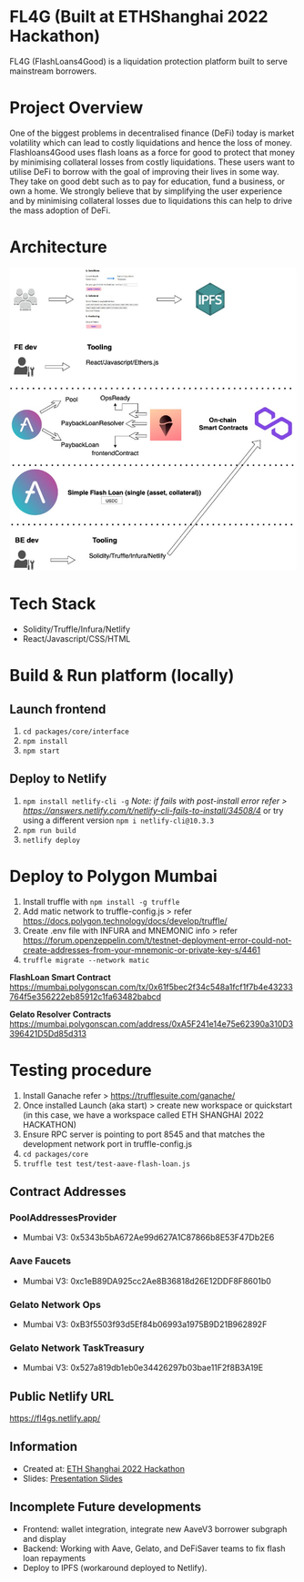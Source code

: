 # FL4G (Built at ETHShanghai 2022 Hackathon)
FL4G (FlashLoans4Good) is a liquidation protection platform built to serve mainstream borrowers.  

# Project Overview
One of the biggest problems in decentralised finance (DeFi) today is market volatility which can lead to costly liquidations and hence the loss of money.
Flashloans4Good uses flash loans as a force for good to protect that money by minimising collateral losses from costly liquidations. These users want to utilise DeFi to borrow with the goal of improving their lives in some way. They take on good debt such as to pay for education, fund a business, or own a home.  We strongly believe that by simplifying the user experience and by minimising collateral losses due to liquidations this can help to drive the mass adoption of DeFi.  

# Architecture 
![Architecture Diagram](https://github.com/FlashLoans4Good/fl4g/blob/6dbd0f58b127b809356ffd48a0b14e1f8c9fd12f/diagrams/architectureV2.1.jpeg)

# Tech Stack
- Solidity/Truffle/Infura/Netlify
- React/Javascript/CSS/HTML


# Build & Run platform (locally)
## Launch frontend
1. `cd packages/core/interface`
2. `npm install`
3. `npm start`

## Deploy to Netlify
1. `npm install netlify-cli -g` *Note: if fails with post-install error refer > https://answers.netlify.com/t/netlify-cli-fails-to-install/34508/4* or try using a different version `npm i netlify-cli@10.3.3`
2. `npm run build`
3. `netlify deploy`

# Deploy to Polygon Mumbai 
1. Install truffle with `npm install -g truffle`
2. Add matic network to truffle-config.js > refer https://docs.polygon.technology/docs/develop/truffle/
3. Create .env file with INFURA and MNEMONIC info > refer https://forum.openzeppelin.com/t/testnet-deployment-error-could-not-create-addresses-from-your-mnemonic-or-private-key-s/4461
4. `truffle migrate --network matic`

**FlashLoan Smart Contract**
https://mumbai.polygonscan.com/tx/0x61f5bec2f34c548a1fcf1f7b4e43233764f5e356222eb85912c1fa63482babcd

**Gelato Resolver Contracts**
https://mumbai.polygonscan.com/address/0xA5F241e14e75e62390a310D3396421D5Dd85d313

# Testing procedure 
1. Install Ganache refer > https://trufflesuite.com/ganache/
2. Once installed Launch (aka start) > create new workspace or quickstart (in this case, we have a workspace called ETH SHANGHAI 2022 HACKATHON)  
3. Ensure RPC server is pointing to port 8545 and that matches the development network port in truffle-config.js
4. `cd packages/core`
5. `truffle test test/test-aave-flash-loan.js`

## Contract Addresses

### PoolAddressesProvider

- Mumbai V3: 0x5343b5bA672Ae99d627A1C87866b8E53F47Db2E6

### Aave Faucets

- Mumbai V3: 0xc1eB89DA925cc2Ae8B36818d26E12DDF8F8601b0

### Gelato Network Ops

- Mumbai V3: 0xB3f5503f93d5Ef84b06993a1975B9D21B962892F

### Gelato Network TaskTreasury
- Mumbai V3: 0x527a819db1eb0e34426297b03bae11F2f8B3A19E

## Public Netlify URL 
https://fl4gs.netlify.app/

## Information
- Created at: [ETH Shanghai 2022 Hackathon](https://gitcoin.co/hackathon/ethshanghai?) 
- Slides: [Presentation Slides](https://drive.google.com/file/d/1qcS78KgnAwH2Ok_eynOlkeCHgZVS_q7I/view?usp=sharing)

## Incomplete Future developments
- Frontend: wallet integration, integrate new AaveV3 borrower subgraph and display 
- Backend: Working with Aave, Gelato, and DeFiSaver teams to fix flash loan repayments
- Deploy to IPFS (workaround deployed to Netlify). 